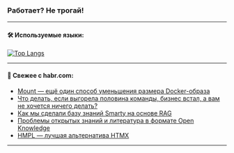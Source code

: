### Работает? Не трогай!

---
<!--
#### 🛠️ Technical stack:

![Java](https://img.shields.io/badge/Java-informational?logo=Oracle&style=flat&logoColor=white&color=FF4500)
![Kotlin](https://img.shields.io/badge/Kotlin-informational?logo=Kotlin&style=flat&logoColor=white&color=774D97)
![TS](https://img.shields.io/badge/TypeScript-informational?logo=typeScript&style=flat&logoColor=black&color=017acc)
![Python](https://img.shields.io/badge/Python-informational?logo=Python&style=flat&logoColor=black&color=ffdd54) <br>
![Spring](https://img.shields.io/badge/Spring-informational?logo=Spring&style=flat&logoColor=white&color=6DB33F) 
![SpringBoot](https://img.shields.io/badge/SpringBoot-informational?logo=SpringBoot&style=flat&logoColor=white&color=6DB33F)
![Nest](https://img.shields.io/badge/NestJS-informational?logo=NestJS&style=flat&logoColor=white&color=E0234E) 
![NodeJS](https://img.shields.io/badge/NodeJS-informational?logo=node.js&style=flat&logoColor=white&color=70A760)<br>
![PostgreSQL](https://img.shields.io/badge/PostgreSQL-informational?logo=PostgreSQL&style=flat&logoColor=white&color=DAA520)
![MongoDB](https://img.shields.io/badge/MongoDB-informational?logo=MongoDB&style=flat&logoColor=white&color=870000)
![Apache](https://img.shields.io/badge/Apache-informational?logo=apache&style=flat&logoColor=white&color=f74e28)

___ 
-->

#### 🛠️ Используемые языки:

[![Top Langs](https://github-readme-stats-u2qms2cxw-advtsettinggmailcoms-projects.vercel.app/api/top-langs/?username=zloylis&langs_count=10&hide_title=true&title_color=e6edf3&size_weight=0.5&count_weight=0.5&layout=compact&hide_progress=true&hide_border=true&theme=dracula)](https://github.com/zloylis)

<!---


####  :octocat:&nbsp;&nbsp; Статистика:

![GitHub stats](https://github-readme-stats-u2qms2cxw-advtsettinggmailcoms-projects.vercel.app/api?username=zloylis&show_icons=true&hide_border=true&theme=dracula&title_color=e6edf3&include_all_commits=true&count_private=true&hide_rank=false&hide_title=true&rank_icon=github)
-->
---

#### 💬 Свежее с habr.com:

<!-- BLOG-POST-LIST:START -->
- [Mount — ещё один способ уменьшения размера Docker-образа](https://habr.com/ru/articles/851384/?utm_source=habrahabr&utm_medium=rss&utm_campaign=851384)
- [Что делать, если выгорела половина команды, бизнес встал, а вам не хочется ничего делать?](https://habr.com/ru/companies/oleg-bunin/articles/851258/?utm_source=habrahabr&utm_medium=rss&utm_campaign=851258)
- [Как мы сделали базу знаний Smarty на основе RAG](https://habr.com/ru/companies/redmadrobot/articles/848996/?utm_source=habrahabr&utm_medium=rss&utm_campaign=848996)
- [Проблемы открытых знаний и литература в формате Open Knowledge](https://habr.com/ru/companies/mws/articles/851338/?utm_source=habrahabr&utm_medium=rss&utm_campaign=851338)
- [HMPL — лучшая альтернатива HTMX](https://habr.com/ru/articles/851042/?utm_source=habrahabr&utm_medium=rss&utm_campaign=851042)
<!-- BLOG-POST-LIST:END -->

---

